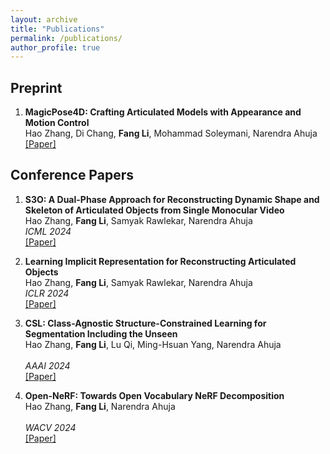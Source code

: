 ```yaml
---
layout: archive
title: "Publications"
permalink: /publications/
author_profile: true
---
```


## Preprint
1.  <b>MagicPose4D: Crafting Articulated Models with Appearance and Motion Control</b> <br>
    Hao Zhang, Di Chang, <b>Fang Li</b>, Mohammad Soleymani, Narendra Ahuja 
    <br>[[Paper]](https://arxiv.org/abs/2405.14017v1)

    
## Conference Papers
1.  <b>S3O: A Dual-Phase Approach for Reconstructing Dynamic Shape and Skeleton of Articulated Objects from Single Monocular Video</b> <br>
    Hao Zhang, <b>Fang Li</b>, Samyak Rawlekar, Narendra Ahuja 
    <br><i>ICML 2024</i>
    <br>[[Paper]](https://arxiv.org/abs/2405.12607)

1.  <b>Learning Implicit Representation for Reconstructing Articulated Objects</b> <br>
    Hao Zhang, <b>Fang Li</b>, Samyak Rawlekar, Narendra Ahuja 
    <br><i>ICLR 2024</i>
    <br>[[Paper]](https://arxiv.org/abs/2401.08809) 
    
1.  <b>CSL: Class-Agnostic Structure-Constrained Learning for Segmentation Including the Unseen</b> <br>
    Hao Zhang, <b>Fang Li</b>, Lu Qi, Ming-Hsuan Yang, Narendra Ahuja  
    <br><i>AAAI 2024</i>
    <br>[[Paper]](https://arxiv.org/abs/2312.05538)

1.  <b>Open-NeRF: Towards Open Vocabulary NeRF Decomposition</b> <br>
    Hao Zhang, <b>Fang Li</b>, Narendra Ahuja  
    <br><i>WACV 2024</i>
    <br>[[Paper]](https://arxiv.org/abs/2310.16383)








